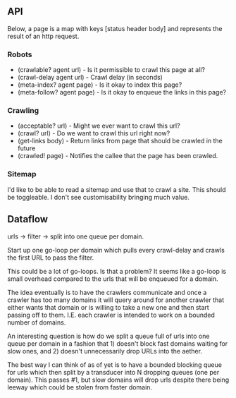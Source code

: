 ## API

Below, a page is a map with keys [status header body] and represents
the result of an http request.

### Robots

* (crawlable? agent url) - Is it permissible to crawl this page at
  all?
* (crawl-delay agent url) - Crawl delay (in seconds)
* (meta-index? agent page) - Is it okay to index this page?
* (meta-follow? agent page) - Is it okay to enqueue the links in this
  page?

### Crawling

* (acceptable? url) - Might we ever want to crawl this url?
* (crawl? url) - Do we want to crawl this url right now?
* (get-links body) - Return links from page that should be crawled in
  the future
* (crawled! page) - Notifies the callee that the page has been crawled.

### Sitemap

I'd like to be able to read a sitemap and use that to crawl a
site. This should be toggleable. I don't see customisability bringing
much value.


## Dataflow

urls -> filter -> split into one queue per domain.

Start up one go-loop per domain which pulls every crawl-delay and
crawls the first URL to pass the filter.

This could be a lot of go-loops. Is that a problem? It seems like a
go-loop is small overhead compared to the urls that will be enqueued
for a domain.

The idea eventually is to have the crawlers communicate and once a
crawler has too many domains it will query around for another crawler
that either wants that domain or is willing to take a new one and then
start passing off to them. I.E. each crawler is intended to work on a
bounded number of domains.

An interesting question is how do we split a queue full of urls into
one queue per domain in a fashion that 1) doesn't block fast domains
waiting for slow ones, and 2) doesn't unnecessarily drop URLs into the
aether.

The best way I can think of as of yet is to have a bounded blocking
queue for urls which then split by a transducer into N dropping
queues (one per domain). This passes #1, but slow domains will drop
urls despite there being leeway which could be stolen from faster
domain.
